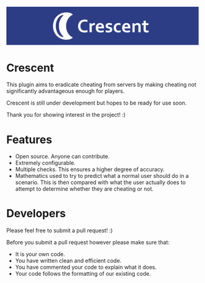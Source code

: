 ![Crescent Logo](/Logo.png?raw=true)

# Crescent

This plugin aims to eradicate cheating from servers by making cheating not significantly advantageous enough for players.

Crescent is still under development but hopes to be ready for use soon.

Thank you for showing interest in the project! :)

# Features

- Open source. Anyone can contribute.
- Extremely configurable.
- Multiple checks. This ensures a higher degree of accuracy.
- Mathematics used to try to predict what a normal user should do in a scenario. This is then compared with what the user actually does to attempt to determine whether they are cheating or not.

# Developers

Please feel free to submit a pull request! :)

Before you submit a pull request however please make sure that:

- It is your own code.
- You have written clean and efficient code.
- You have commented your code to explain what it does.
- Your code follows the formatting of our existing code.
